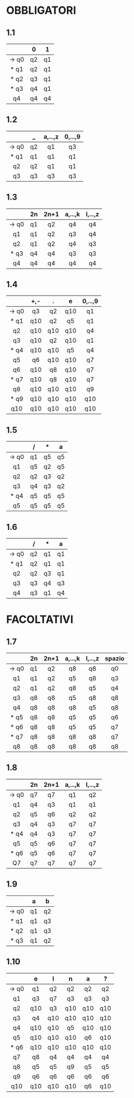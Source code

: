 # OBBLIGATORI
## 1.1
| | 0 | 1 |
|:---:|:---:|:---:|
|-> q0|q2|q1| 
|* q1|q2|q1| 
|* q2|q3|q1| 
|* q3|q4|q1|
|q4|q4|q4|

## 1.2
| | _ | a,...,z | 0,...,9 |
|:---:|:---:|:---:|:---:|
|-> q0|q2|q1|q3|
|* q1|q1|q1|q1|
|q2|q2|q1|q1| 
|q3|q3|q3|q3|

## 1.3
| | 2n | 2n+1 | a,...,k | l,...,z |
|:---:|:---:|:---:|:---:|:---:|
|-> q0|q1|q2|q4|q4| 
|q1|q1|q2|q3|q4| 
|q2|q1|q2|q4|q3| 
|* q3|q4|q4|q3|q3|
|q4|q4|q4|q4|q4|

## 1.4
| | +,- | . | e | 0,...,9 |
|:---:|:---:|:---:|:---:|:---:|
|-> q0|q3|q2|q10|q1| 
|* q1|q10|q2|q5|q1| 
|q2|q10|q10|q10|q4| 
|q3|q10|q2|q10|q1|
|* q4|q10|q10|q5|q4|
|q5|q6|q10|q10|q7|
|q6|q10|q8|q10|q7|
|* q7|q10|q8|q10|q7|
|q8|q10|q10|q10|q9|
|* q9|q10|q10|q10|q10|
|q10|q10|q10|q10|q10|

## 1.5
| | / | * | a |
|:---:|:---:|:---:|:---:|
|-> q0|q1|q5|q5| 
|q1|q5|q2|q5|
|q2|q2|q3|q2| 
|q3|q4|q3|q2|
|* q4|q5|q5|q5|
|q5|q5|q5|q5|

## 1.6
| | / | * | a |
|:---:|:---:|:---:|:---:|
|-> q0|q2|q1|q1| 
|* q1|q2|q1|q1|
|q2|q2|q3|q1| 
|q3|q3|q4|q3|
|q4|q3|q1|q4|



# FACOLTATIVI
## 1.7
| | 2n | 2n+1 | a,...,k | l,...,z | spazio |
|:---:|:---:|:---:|:---:|:---:|:---:|
|-> q0|q1|q2|q8|q8|q0| 
|q1|q1|q2|q5|q8|q3|
|q2|q1|q2|q8|q5|q4| 
|q3|q8|q8|q5|q8|q8|
|q4|q8|q8|q8|q5|q8|
|* q5|q8|q8|q5|q5|q6|
|* q6|q8|q8|q5|q5|q7|
|* q7|q8|q8|q8|q8|q7|
|q8|q8|q8|q8|q8|q8|

## 1.8
| | 2n | 2n+1 | a,...,k | l,...,z |
|:---:|:---:|:---:|:---:|:---:|
|-> q0|q7|q7|q1|q2| 
|q1|q4|q3|q1|q1| 
|q2|q5|q6|q2|q2| 
|q3|q4|q3|q7|q7|
|* q4|q4|q3|q7|q7|
|q5|q5|q6|q7|q7|
|* q6|q5|q6|q7|q7|
|Q7|q7|q7|q7|q7|

## 1.9
| | a | b |
|:---:|:---:|:---:|
|-> q0|q1|q2|
|* q1|q1|q3| 
|* q2|q1|q3| 
|* q3|q1|q2|

## 1.10
| | e | l | n | a | ? |
|:---:|:---:|:---:|:---:|:---:|:---:|
|-> q0|q1|q2|q2|q2|q2| 
|q1|q3|q7|q3|q3|q3| 
|q2|q10|q3|q10|q10|q10| 
|q3|q4|q10|q10|q10|q10|
|q4|q10|q10|q5|q10|q10|
|q5|q10|q10|q10|q6|q10|
|* q6|q10|q10|q10|q10|q10|
|q7|q8|q4|q4|q4|q4|
|q8|q5|q5|q9|q5|q5|
|q9|q6|q6|q6|q6|q6|
|q10|q10|q10|q10|q6|q10|
